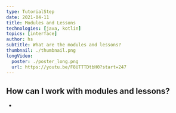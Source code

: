 ```yaml
---
type: TutorialStep
date: 2021-04-11
title: Modules and Lessons
technologies: [java, kotlin]
topics: [interface]
author: hs
subtitle: What are the modules and lessons?
thumbnail: ./thumbnail.png
longVideo:
  poster: ./poster_long.png
  url: https://youtu.be/F8UTTTDtbH0?start=247
---
```


## How can I work with modules and lessons?
- 